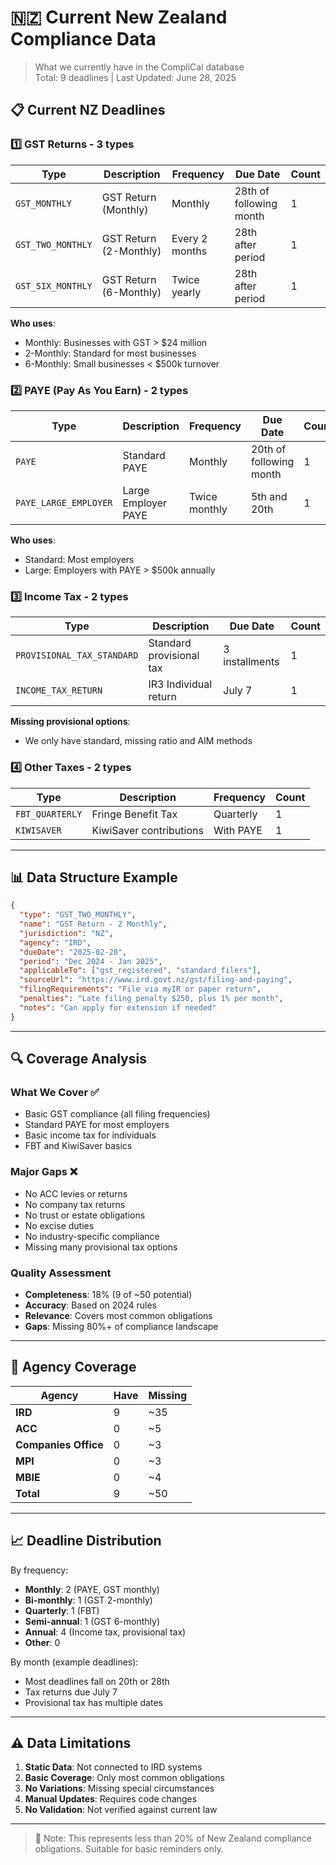 # 🇳🇿 Current New Zealand Compliance Data

> What we currently have in the CompliCal database  
> Total: 9 deadlines | Last Updated: June 28, 2025

## 📋 Current NZ Deadlines

### 1️⃣ GST Returns - 3 types

| Type | Description | Frequency | Due Date | Count |
|------|-------------|-----------|----------|-------|
| `GST_MONTHLY` | GST Return (Monthly) | Monthly | 28th of following month | 1 |
| `GST_TWO_MONTHLY` | GST Return (2-Monthly) | Every 2 months | 28th after period | 1 |
| `GST_SIX_MONTHLY` | GST Return (6-Monthly) | Twice yearly | 28th after period | 1 |

**Who uses**:
- Monthly: Businesses with GST > $24 million
- 2-Monthly: Standard for most businesses
- 6-Monthly: Small businesses < $500k turnover

### 2️⃣ PAYE (Pay As You Earn) - 2 types

| Type | Description | Frequency | Due Date | Count |
|------|-------------|-----------|----------|-------|
| `PAYE` | Standard PAYE | Monthly | 20th of following month | 1 |
| `PAYE_LARGE_EMPLOYER` | Large Employer PAYE | Twice monthly | 5th and 20th | 1 |

**Who uses**:
- Standard: Most employers
- Large: Employers with PAYE > $500k annually

### 3️⃣ Income Tax - 2 types

| Type | Description | Due Date | Count |
|------|-------------|----------|-------|
| `PROVISIONAL_TAX_STANDARD` | Standard provisional tax | 3 installments | 1 |
| `INCOME_TAX_RETURN` | IR3 Individual return | July 7 | 1 |

**Missing provisional options**:
- We only have standard, missing ratio and AIM methods

### 4️⃣ Other Taxes - 2 types

| Type | Description | Frequency | Count |
|------|-------------|-----------|-------|
| `FBT_QUARTERLY` | Fringe Benefit Tax | Quarterly | 1 |
| `KIWISAVER` | KiwiSaver contributions | With PAYE | 1 |

---

## 📊 Data Structure Example

```json
{
  "type": "GST_TWO_MONTHLY",
  "name": "GST Return - 2 Monthly",
  "jurisdiction": "NZ",
  "agency": "IRD",
  "dueDate": "2025-02-28",
  "period": "Dec 2024 - Jan 2025",
  "applicableTo": ["gst_registered", "standard_filers"],
  "sourceUrl": "https://www.ird.govt.nz/gst/filing-and-paying",
  "filingRequirements": "File via myIR or paper return",
  "penalties": "Late filing penalty $250, plus 1% per month",
  "notes": "Can apply for extension if needed"
}
```

---

## 🔍 Coverage Analysis

### What We Cover ✅
- Basic GST compliance (all filing frequencies)
- Standard PAYE for most employers
- Basic income tax for individuals
- FBT and KiwiSaver basics

### Major Gaps ❌
- No ACC levies or returns
- No company tax returns
- No trust or estate obligations
- No excise duties
- No industry-specific compliance
- Missing many provisional tax options

### Quality Assessment
- **Completeness**: 18% (9 of ~50 potential)
- **Accuracy**: Based on 2024 rules
- **Relevance**: Covers most common obligations
- **Gaps**: Missing 80%+ of compliance landscape

---

## 🏢 Agency Coverage

| Agency | Have | Missing |
|--------|------|---------|
| **IRD** | 9 | ~35 |
| **ACC** | 0 | ~5 |
| **Companies Office** | 0 | ~3 |
| **MPI** | 0 | ~3 |
| **MBIE** | 0 | ~4 |
| **Total** | 9 | ~50 |

---

## 📈 Deadline Distribution

By frequency:
- **Monthly**: 2 (PAYE, GST monthly)
- **Bi-monthly**: 1 (GST 2-monthly)
- **Quarterly**: 1 (FBT)
- **Semi-annual**: 1 (GST 6-monthly)
- **Annual**: 4 (Income tax, provisional tax)
- **Other**: 0

By month (example deadlines):
- Most deadlines fall on 20th or 28th
- Tax returns due July 7
- Provisional tax has multiple dates

---

## ⚠️ Data Limitations

1. **Static Data**: Not connected to IRD systems
2. **Basic Coverage**: Only most common obligations
3. **No Variations**: Missing special circumstances
4. **Manual Updates**: Requires code changes
5. **No Validation**: Not verified against current law

---

> 📝 Note: This represents less than 20% of New Zealand compliance obligations. Suitable for basic reminders only.